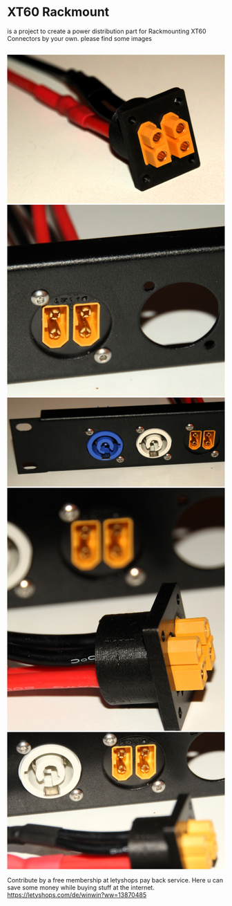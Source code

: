 <h1>XT60 Rackmount</h1>
<p></p>is a project to create a power distribution part for Rackmounting XT60 Connectors by your own.
please find some images</p>

<h2></h2>
<img src="https://github.com/DF3MT/XT60_Rackmount/blob/master/images/(1).JPG" />
<img src="https://github.com/DF3MT/XT60_Rackmount/blob/master/images/(2).JPG" />
<img src="https://github.com/DF3MT/XT60_Rackmount/blob/master/images/(3).JPG" />
<img src="https://github.com/DF3MT/XT60_Rackmount/blob/master/images/(4).JPG" />
<img src="https://github.com/DF3MT/XT60_Rackmount/blob/master/images/(5).JPG" />


Contribute by a free membership at letyshops pay back service. Here u can save some money while buying stuff at the internet.
https://letyshops.com/de/winwin?ww=13870485

